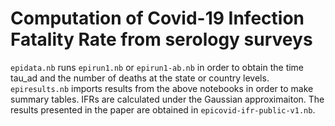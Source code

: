 # Computation of Covid-19 Infection Fatality Rate from serology surveys

`epidata.nb` runs `epirun1.nb` or `epirun1-ab.nb` in order to obtain the time tau_ad and the number of deaths at the state or country levels.
`epiresults.nb` imports results from the above notebooks in order to make summary tables. IFRs are calculated under the Gaussian approximaiton. The results presented in the paper are obtained in `epicovid-ifr-public-v1.nb`.